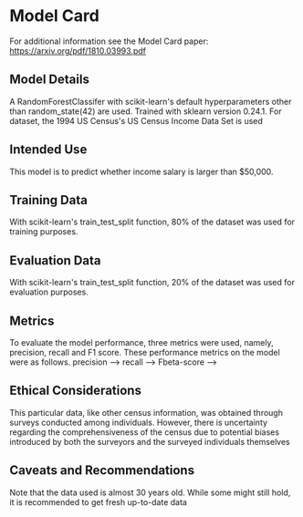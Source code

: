# Model Card
For additional information see the Model Card paper: https://arxiv.org/pdf/1810.03993.pdf

## Model Details
A RandomForestClassifer with scikit-learn's default hyperparameters other than random_state(42) are used. Trained with sklearn version 0.24.1. For dataset, the 1994 US Census's US Census Income Data Set is used

## Intended Use
This model is to predict whether income salary is larger than $50,000.


## Training Data
With scikit-learn's train_test_split function, 80% of the dataset was used for training purposes.


## Evaluation Data
With scikit-learn's train_test_split function, 20% of the dataset was used for evaluation purposes.


## Metrics
To evaluate the model performance, three metrics were used, namely, precision, recall and F1 score. These performance metrics on the model were as follows.
precision -->
recall -->
Fbeta-score -->


## Ethical Considerations
This particular data, like other census information, was obtained through surveys conducted among individuals. However, there is uncertainty regarding the comprehensiveness of the census due to potential biases introduced by both the surveyors and the surveyed individuals themselves

## Caveats and Recommendations
Note that the data used is almost 30 years old. While some might still hold, it is recommended to get fresh up-to-date data

